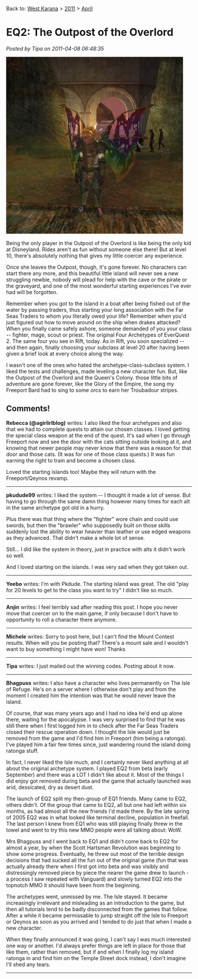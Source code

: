 Back to: [West Karana](/posts/westkarana.md) > [2011](/posts/2011/westkarana.md) > [April](./westkarana.md)
# EQ2: The Outpost of the Overlord

*Posted by Tipa on 2011-04-08 06:48:35*

[![](../../../uploads/2011/04/EverQuest2-2011-04-08-07-32-27-24-480x480.jpg "Alone in the Outpost")](../../../uploads/2011/04/EverQuest2-2011-04-08-07-32-27-24.jpg)

Being the only player in the Outpost of the Overlord is like being the only kid at Disneyland. Rides aren't as fun without someone else there! But at level 10, there's absolutely nothing that gives my little coercer any experience.

Once she leaves the Outpost, though, it's gone forever. No characters can start there any more, and this beautiful little island will never see a new struggling newbie, nobody will plead for help with the cave or the pirate or the graveyard, and one of the most wonderful starting experiences I've ever had will be forgotten.

Remember when you got to the island in a boat after being fished out of the water by passing traders, thus starting your long association with the Far Seas Traders to whom you literally owed your life? Remember when you'd just figured out how to move around on the ship when drakes attacked? When you finally came safely ashore, someone demanded of you your class -- fighter, mage, scout or priest. The original Four Archetypes of EverQuest 2. The same four you see in Rift, today. As in Rift, you soon specialized -- and then again, finally choosing your subclass at level 20 after having been given a brief look at every choice along the way.

I wasn't one of the ones who hated the archetype-class-subclass system. I liked the tests and challenges, made leveling a new character fun. But, like the Outpost of the Overlord and the Queen's Colony. those little bits of adventure are gone forever, like the Glory of the Empire, the song my Freeport Bard had to sing to some orcs to earn her Troubadour stripes.

## Comments!

**Rebecca (@agirlirlblog)** writes: I also liked the four archetypes and also that we had to complete quests to attain our chosen classes. I loved getting the special class weapon at the end of the quest. It's sad when I go through Freeport now and see the door with the cats sitting outside looking at it, and knowing that newer people may never know that there was a reason for that door and those cats. (It was for one of those class quests.) It was fun earning the right to train and become a chosen class.

Loved the starting islands too! Maybe they will return with the Freeport/Qeynos revamp.

---

**pkudude99** writes: I liked the system -- I thought it made a lot of sense. But having to go through the same damn thing however many times for each alt in the same archetype got old in a hurry.

Plus there was that thing where the "fighter" wore chain and could use swords, but then the "brawler" who supposedly built on those skills suddenly lost the ability to wear heavier than leather or use edged weapons as they advanced. That didn't make a whole lot of sense.

Still... I did like the system in theory, just in practice with alts it didn't work so well.

And I loved starting on the islands. I was very sad when they got taken out.

---

**Yeebo** writes: I'm with Pkdude. The starting island was great. The old "play for 20 levels to get to the class you want to try" I didn't like so much.

---

**Anjin** writes: I feel terribly sad after reading this post. I hope you never move that coercer on to the main game, if only because I don't have to opportunity to roll a character there anymore.

---

**Michele** writes: Sorry to post here, but I can't find the Mount Contest results. When will you be posting that? There's a mount sale and I wouldn't want to buy something I might have won!
Thanks

---

**Tipa** writes: I just mailed out the winning codes. Posting about it now.

---

**Bhagpuss** writes: I also have a character who lives permanently on The Isle of Refuge. He's on a server where I otherwise don't play and from the moment I created him the intention was that he would never leave the island.

Of course, that was many years ago and I had no idea he'd end up alone there, waiting for the apocalypse. I was very surprised to find that he was still there when I first logged him in to check after the Far Seas Traders closed their rescue operation down. I thought the Isle would just be removed from the game and I'd find him in Freeport (him being a ratonga). I've played him a fair few times since, just wandering round the island doing ratonga stuff.

In fact, I never liked the Isle much, and I certainly never liked anything at all about the original archetype system. I played EQ2 from beta (early September) and there was a LOT I didn't like about it. Most of the things I did enjoy got removed during beta and the game that actually launched was arid, dessicated, dry as desert dust.

The launch of EQ2 split my then-group of EQ1 friends. Many came to EQ2, others didn't. Of the group that came to EQ2, all but one had left within six months, as had almost all the new friends I'd made there. By the late spring of 2005 EQ2 was in what looked like terminal decline, population in freefall. The last person I knew from EQ1 who was still playing finally threw in the towel and went to try this new MMO people were all talking about: WoW.

Mrs Bhagpuss and I went back to EQ1 and didn't come back to EQ2 for almost a year, by when the Scott Hartsman Revolution was beginning to show some progress. Eventually, he threw out most of the terrible design decisions that had sucked all the fun out of the original game (fun that was actually already there when I first got into beta and was visibly and distressingly removed piece by piece the nearer the game drew to launch - a process I saw repeated with Vanguard) and slowly turned EQ2 into the topnotch MMO it should have been from the beginning.

The archetypes went, unmissed by me. The Isle stayed. It became increasingly irrelevant and misleading as an introduction to the game, but then all tutorials tend to be badly disconnected from the games that follow. After a while it became permissable to jump straight off the Isle to Freeport or Qeynos as soon as you arrived and I tended to do just that when I made a new character.

When they finally announced it was going, I can't say I was much interested one way or another. I'd always prefer things are left in place for those that like them, rather than removed, but if and when I finally log my island ratonga in and find him on the Temple Street dock instead, I don't imagine I'll shed any tears.

---

